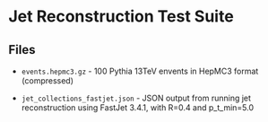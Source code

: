 # Jet Reconstruction Test Suite

## Files

- `events.hepmc3.gz` - 100 Pythia 13TeV envents in HepMC3 format (compressed)

- `jet_collections_fastjet.json` - JSON output from running jet reconstruction using FastJet 3.4.1, with R=0.4 and p_t_min=5.0

